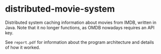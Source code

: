 # distributed-movie-system

Distributed system caching information about movies from IMDB, written in Java. Note that it no longer functions, as OMDB nowadays requires an API key.

See `report.pdf` for information about the program architecture and details of how it worked.

